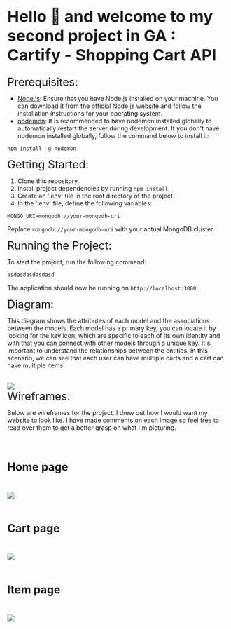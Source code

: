 <p></p>
<h1 style="font-size: 36px">Hello 👋 and welcome to my second project in GA : Cartify - Shopping Cart API</h1>
<div style="font-size: 25px">Prerequisites:</div>

<ul>
  <li><a href="https://nodejs.org/en/">Node.js</a>: Ensure that you have Node.js installed on your machine. You can download it from the official Node.js website and follow the installation instructions for your operating system.</li>
  <li><a href="https://www.npmjs.com/package/nodemon">nodemon</a>: It is recommended to have nodemon installed globally to automatically restart the server during development. If you don't have nodemon installed globally, follow the command below to install it:</li>
</ul>

<pre>
<code>npm install -g nodemon</code>
</pre>


<div style="font-size: 25px">Getting Started:</div>
   <ol>
    <li>Clone this repository.</li>
    <li>Install project dependencies by running <code>npm install</code>.</li>
    <li>Create an '.env' file in the root directory of the project.</li>
    <li>In the '.env' file, define the following variables:</li>
  </ol>

  <pre><code>MONGO_URI=mongodb://your-mongodb-uri</code></pre>

  <p>Replace <code>mongodb://your-mongodb-uri</code> with your actual MongoDB cluster.</p>

  <div style="font-size: 25px">Running the Project:</div>
  <p>To start the project, run the following command:</p>

  <pre><code>asdasdasdasdasd</code></pre>

  <p>The application should now be running on <code>http://localhost:3000</code>.</p>

<div style="font-size: 25px">Diagram:</div>
<p>This diagram shows the attributes of each model and the associations between the models. Each model has a primary key, you can locate it by looking for the key icon, which are specific to each of its own identity and with that you can connect with other models through a unique key. It's important to understand the relationships between the entities. In this scenario, we can see that each user can have multiple carts and a cart can have multiple items.</p>


</br>
  <img src="https://i.imgur.com/irj13H6.png">

<div style="font-size: 25px">Wireframes:</div>
<p>Below are wireframes for the project. I drew out how I would want my website to look like. I have made comments on each image so feel free to read over them to get a better grasp on what I'm picturing.</p>

</br>
<h3 style="font-size: 25px">Home page</h3>
</br>
  <img src="https://i.imgur.com/0T279KR.png">
</br>
</br>
  <h3 style="font-size: 25px">Cart page</h3>
  </br>
  <img src="https://i.imgur.com/p6E2eoy.png">
</br>
</br>
  <h3 style="font-size: 25px">Item page</h3>
  </br>
  <img src="https://i.imgur.com/jlEn5Tn.png">


